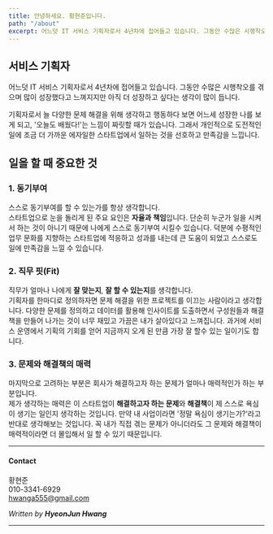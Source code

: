 ```yaml
---
title: 안녕하세요. 황현준입니다.
path: "/about"
excerpt: 어느덧 IT 서비스 기획자로서 4년차에 접어들고 있습니다. 그동안 수많은 시행착오를 겪으며 많이 성장했다고 느껴지지만 아직 더 성장하고 싶다는 생각이 많이 듭니다. 기획자로서 늘 다양한 문제 해결을 위해 생각하고 행동하다 보면 어느세 성장한 나를 보게 되고, '오늘도 배웠다!'는 느낌이 짜릿할 때가 있습니다. 그래서 개인적으로 도전적인 일에 조금 더 가까운 에자일한 스타트업에서 일하는 것을 선호하고 만족감을 느낍니다.
---
```


## 서비스 기획자

어느덧 IT 서비스 기획자로서 4년차에 접어들고 있습니다. 그동안 수많은 시행착오를 겪으며 많이 성장했다고 느껴지지만 아직 더 성장하고 싶다는 생각이 많이 듭니다.

기획자로서 늘 다양한 문제 해결을 위해 생각하고 행동하다 보면 어느세 성장한 나를 보게 되고, '오늘도 배웠다!'는 느낌이 짜릿할 때가 있습니다. 그래서 개인적으로 도전적인 일에 조금 더 가까운 에자일한 스타트업에서 일하는 것을 선호하고 만족감을 느낍니다.

## 일을 할 때 중요한 것

### 1. 동기부여

스스로 동기부여를 할 수 있는가를 항상 생각합니다.\
스타트업으로 눈을 돌리게 된 주요 요인은 **자율과 책임**입니다. 단순히 누군가 일을 시켜서 하는 것이 아니기 때문에 나에게 스스로 동기부여 시킬수 있습니다. 덕분에 수평적인 업무 문화를 지향하는 스타트업에 적응하고 성과를 내는데 큰 도움이 되었고 스스로도 일에 만족감을 느낄 수 있습니다.

### 2. 직무 핏(Fit)

직무가 얼마나 나에게 **잘 맞는지**, **잘 할 수 있는지**를 생각합니다.\
기획자를 한마디로 정의하자면 문제 해결을 위한 프로젝트를 이끄는 사람이라고 생각합니다. 다양한 문제를 정의하고 데이터를 활용해 인사이트를 도출하면서 구성원들과 해결책을 만들어 나가는 것이 너무 재밌고 가끔은 내가 살아있다고 느껴집니다. 과거에 서비스 운영에서 기획의 기회를 얻어 지금까지 오게 된 만큼 가장 잘 할수 있는 일이기도 합니다.

### 3. 문제와 해결책의 매력

마지막으로 고려하는 부분은 회사가 해결하고자 하는 문제가 얼마나 매력적인가 하는 부분입니다.\
제가 생각하는 매력은 이 스타트업이 **해결하고자 하는 문제**와 **해결책**이 제 스스로 욕심이 생기는 일인지 생각하는 것입니다. 만약 내 사업이라면 '정말 욕심이 생기는가?'라고 반대로 생각해보는 것입니다. 꼭 내가 직접 겪는 문제가 아니더라도 그 문제와 해결책이 매력적이라면 더 몰입해서 일 할 수 있기 때문입니다.

---
#### Contact
황현준\
010-3341-6929\
hwanga555@gmail.com

_Written by **HyeonJun Hwang**_

---

